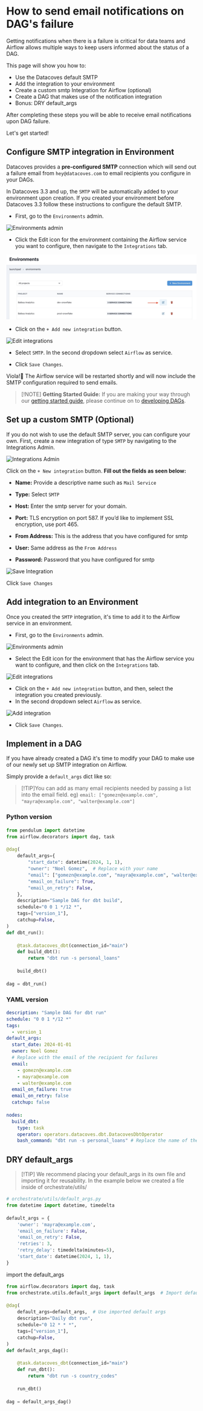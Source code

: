 # How to send email notifications on DAG's failure

Getting notifications when there is a failure is critical for data teams and Airflow allows multiple ways to keep users informed about the status of a DAG.

This page will show you how to:

- Use the Datacoves default SMTP 
- Add the integration to your environment
- Create a custom smtp Integration for Airflow (optional)
- Create a DAG that makes use of the notification integration
- Bonus: DRY default_args

After completing these steps you will be able to receive email notifications upon DAG failure. 

Let's get started! 

## Configure SMTP integration in Environment

Datacoves provides a **pre-configured SMTP** connection which will send out a failure email from `hey@datacoves.com` to email recipients you configure in your DAGs.

In Datacoves 3.3 and up, the `SMTP` will be automatically added to your environment upon creation. If you created your environment before Datacoves 3.3 follow these instructions to configure the default SMTP.

- First, go to the `Environments` admin.

![Environments admin](./assets/menu_environments.gif)

- Click the Edit icon for the environment containing the Airflow service you want to configure, then navigate to the `Integrations` tab.

![Edit Icon](assets/environment_edit_icon.jpg)

- Click on the `+ Add new integration` button. 

![Edit integrations](./assets/edit_integrations.png)

- Select `SMTP`. In the second dropdown select `Airflow` as service. 

<!-- uncomment image when SMTP is change to DATACOVES_SMTP -->
<!-- ![Add default integration](assets/add_smtp_datacoves.jpg) -->

- Click `Save Changes`. 

Viola!🎉 The Airflow service will be restarted shortly and will now include the SMTP configuration required to send emails.

>[!NOTE] **Getting Started Guide:** If you are making your way through our [getting started guide](/getting-started/Admin/), please continue on to [developing DAGs](getting-started/Admin/creating-airflow-dags.md).

## Set up a custom SMTP (Optional)

If you do not wish to use the default SMTP server, you can configure your own.
First, create a new integration of type `SMTP` by navigating to the Integrations Admin.

![Integrations Admin](./assets/menu_integrations.gif)

Click on the `+ New integration` button. **Fill out the fields as seen below:**

- **Name:** Provide a descriptive name such as `Mail Service `

- **Type:** Select `SMTP`

- **Host:** Enter the smtp server for your domain. 

- **Port:** TLS encryption on port 587. If you’d like to implement SSL encryption, use port 465. 

- **From Address:** This is the address that you have configured for smtp

- **User:** Same address as the `From Address` 

- **Password:** Password that you have configured for smtp

![Save Integration](./assets/save_smtp_integration.png)

Click `Save Changes`

## Add integration to an Environment

Once you created the `SMTP` integration, it's time to add it to the Airflow service in an environment.

- First, go to the `Environments` admin.

![Environments admin](./assets/menu_environments.gif)

- Select the Edit icon for the environment that has the Airflow service you want to configure, and then click on the `Integrations` tab.

![Edit integrations](./assets/edit_integrations.png)

- Click on the `+ Add new integration` button, and then, select the integration you created previously. 
- In the second dropdown select `Airflow` as service.

![Add integration](./assets/add_smtp_integration.png)

- Click `Save Changes`. 

## Implement in a DAG

If you have already created a DAG it's time to modify your DAG to make use of our newly set up SMTP integration on Airflow. 

Simply provide a `default_args` dict like so:

>[!TIP]You can add as many email recipients needed by passing a list into the email field. eg) `email: ["gomezn@example.com", "mayra@example.com", "walter@example.com"]` 

### Python version

```python
from pendulum import datetime
from airflow.decorators import dag, task

@dag(
    default_args={
        "start_date": datetime(2024, 1, 1),
        "owner": "Noel Gomez",  # Replace with your name
        "email": ["gomezn@example.com", "mayra@example.com", "walter@example.com"], 
        "email_on_failure": True,
        "email_on_retry": False,
    },
    description="Sample DAG for dbt build",
    schedule="0 0 1 */12 *",
    tags=["version_1"],
    catchup=False,
)
def dbt_run():

    @task.datacoves_dbt(connection_id="main")  
    def build_dbt():
        return "dbt run -s personal_loans"

    build_dbt()  

dag = dbt_run()
```

### YAML version

```yaml
description: "Sample DAG for dbt run"
schedule: "0 0 1 */12 *"
tags:
  - version_1
default_args:
  start_date: 2024-01-01
  owner: Noel Gomez
  # Replace with the email of the recipient for failures
  email: 
    - gomezn@example.com
    - mayra@example.com 
    - walter@example.com
  email_on_failure: true
  email_on_retry: false
  catchup: false

nodes:
  build_dbt:
    type: task
    operator: operators.datacoves.dbt.DatacovesDbtOperator
    bash_command: "dbt run -s personal_loans" # Replace the name of the model
```

## DRY default_args 

>[!TIP] We recommend placing your default_args in its own file and importing it for reusability. In the example below we created a file inside of orchestrate/utils/

```python
# orchestrate/utils/default_args.py
from datetime import datetime, timedelta

default_args = {
    'owner': 'mayra@example.com',
    'email_on_failure': False,
    'email_on_retry': False,
    'retries': 3,
    'retry_delay': timedelta(minutes=5),
    'start_date': datetime(2024, 1, 1),
}

```

import the default_args
```python
from airflow.decorators import dag, task
from orchestrate.utils.default_args import default_args  # Import default args

@dag(
    default_args=default_args,  # Use imported default args
    description="Daily dbt run",
    schedule="0 12 * * *",
    tags=["version_1"],
    catchup=False,
)
def default_args_dag():

    @task.datacoves_dbt(connection_id="main")  
    def run_dbt():
        return "dbt run -s country_codes"

    run_dbt()  

dag = default_args_dag()
```